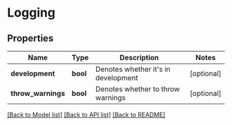 # Logging



## Properties
Name | Type | Description | Notes
------------ | ------------- | ------------- | -------------
**development** | **bool** | Denotes whether it&#39;s in development | [optional] 
**throw_warnings** | **bool** | Denotes whether to throw warnings | [optional] 

[[Back to Model list]](../README.md#documentation-for-models) [[Back to API list]](../README.md#documentation-for-api-endpoints) [[Back to README]](../README.md)


